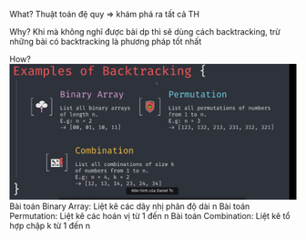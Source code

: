 What?
Thuật toán đệ quy => khám phá ra tất cả TH

Why?
Khi mà không nghĩ được bài dp thì sẽ dùng cách backtracking, trừ những bài có backtracking là phương pháp tốt nhất

How?
![alt text](image.png)
Bài toán Binary Array: Liệt kê các dãy nhị phân độ dài n
Bài toán Permutation: Liệt kê các hoán vị từ 1 đến n
Bài toán Combination: Liệt kê tổ hợp chập k từ 1 đến n
